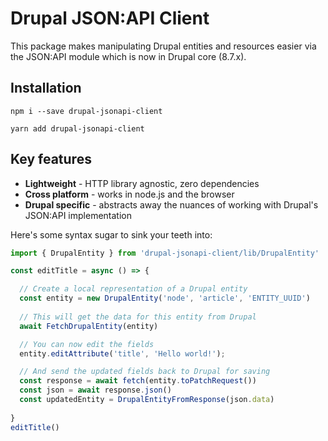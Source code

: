 # Drupal JSON:API Client

This package makes manipulating Drupal entities and resources easier via the JSON:API module which is now in Drupal core (8.7.x).

## Installation
```
npm i --save drupal-jsonapi-client
```

```
yarn add drupal-jsonapi-client
```

## Key features
- **Lightweight** - HTTP library agnostic, zero dependencies
- **Cross platform** - works in node.js and the browser
- **Drupal specific** - abstracts away the nuances of working with Drupal's JSON:API implementation

Here's some syntax sugar to sink your teeth into:

```js
import { DrupalEntity } from 'drupal-jsonapi-client/lib/DrupalEntity'

const editTitle = async () => {

  // Create a local representation of a Drupal entity
  const entity = new DrupalEntity('node', 'article', 'ENTITY_UUID')
  
  // This will get the data for this entity from Drupal
  await FetchDrupalEntity(entity)

  // You can now edit the fields
  entity.editAttribute('title', 'Hello world!');

  // And send the updated fields back to Drupal for saving
  const response = await fetch(entity.toPatchRequest())
  const json = await response.json()
  const updatedEntity = DrupalEntityFromResponse(json.data)
  
}
editTitle()
```
